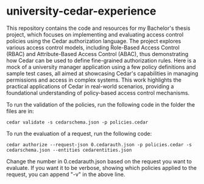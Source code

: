 # university-cedar-experience

This repository contains the code and resources for my Bachelor's thesis project, which focuses on implementing and evaluating access control policies using the Cedar authorization language.
The project explores various access control models, including Role-Based Access Control (RBAC) and Attribute-Based Access Control (ABAC), thus demonstrating how Cedar can be used to define fine-grained authorization rules.
Here is a mock of a university manager application using a few policy definitions and sample test cases, all aimed at showcasing Cedar's capabilities in managing permissions and access in complex systems.
This work highlights the practical applications of Cedar in real-world scenarios, providing a foundational understanding of policy-based access control mechanisms.

To run the validation of the policies, run the following code in the folder the files are in:
```
cedar validate -s cedarschema.json -p policies.cedar
```

To run the evaluation of a request, run the following code:
```
cedar authorize --request-json 0.cedarauth.json -p policies.cedar -s cedarschema.json --entities cedarentities.json
```
Change the number in 0.cedarauth.json based on the request you want to evaluate.
If you want it to be verbose, showing which policies applied to the request, you can append "-v" in the above line. 
